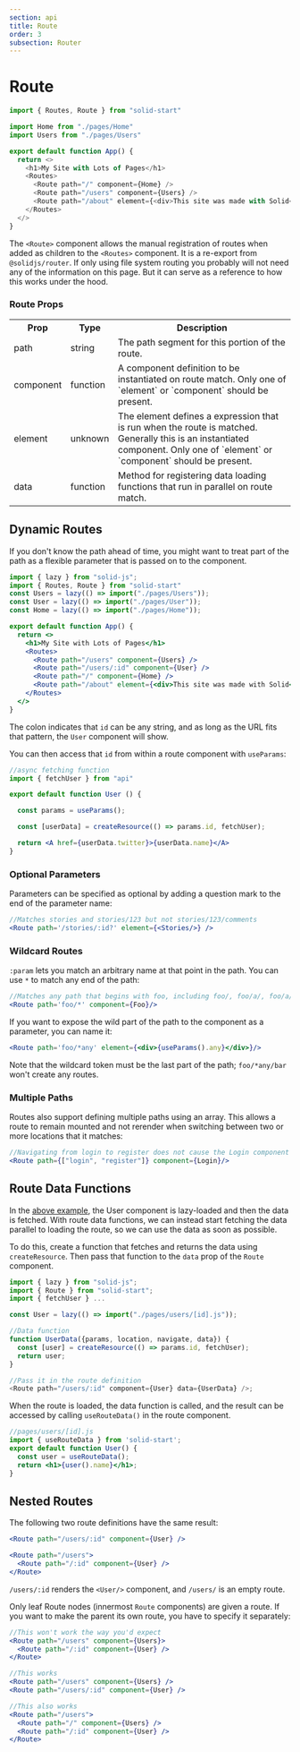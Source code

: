 ```yaml
---
section: api
title: Route
order: 3
subsection: Router
---
```


# Route

```js
import { Routes, Route } from "solid-start"

import Home from "./pages/Home"
import Users from "./pages/Users"

export default function App() {
  return <>
    <h1>My Site with Lots of Pages</h1>
    <Routes>
      <Route path="/" component={Home} />
      <Route path="/users" component={Users} />
      <Route path="/about" element={<div>This site was made with Solid</div>} />
    </Routes>
  </>
}
```

The `<Route>` component allows the manual registration of routes when added as children to the `<Routes>` component. It is a re-export from `@solidjs/router`. If only using file system routing you probably will not need any of the information on this page. But it can serve as a reference to how this works under the hood.

### Route Props

<table>
  <tr><th>Prop</th><th>Type</th><th>Description</th></tr>
  <tr><td>path</td><td>string</td><td>The path segment for this portion of the route.</td></tr>
  <tr><td>component</td><td>function</td><td>A component definition to be instantiated on route match. Only one of `element` or `component` should be present.</td></tr>
  <tr><td>element</td><td>unknown</td><td>The element defines a expression that is run when the route is matched. Generally this is an instantiated component. Only one of `element` or `component` should be present.</td></tr>
  <tr><td>data</td><td>function</td><td>Method for registering data loading functions that run in parallel on route match.</td></tr>
</table>

## Dynamic Routes

If you don't know the path ahead of time, you might want to treat part of the path as a flexible parameter that is passed on to the component. 

```jsx
import { lazy } from "solid-js";
import { Routes, Route } from "solid-start"
const Users = lazy(() => import("./pages/Users"));
const User = lazy(() => import("./pages/User"));
const Home = lazy(() => import("./pages/Home"));

export default function App() {
  return <>
    <h1>My Site with Lots of Pages</h1>
    <Routes>
      <Route path="/users" component={Users} />
      <Route path="/users/:id" component={User} />
      <Route path="/" component={Home} />
      <Route path="/about" element={<div>This site was made with Solid</div>} />
    </Routes>
  </>
}
```

The colon indicates that `id` can be any string, and as long as the URL fits that pattern, the `User` component will show.

You can then access that `id` from within a route component with `useParams`:


```jsx
//async fetching function
import { fetchUser } from "api"

export default function User () {

  const params = useParams();

  const [userData] = createResource(() => params.id, fetchUser);

  return <A href={userData.twitter}>{userData.name}</A>
}
```

### Optional Parameters

Parameters can be specified as optional by adding a question mark to the end of the parameter name:

```jsx
//Matches stories and stories/123 but not stories/123/comments
<Route path='/stories/:id?' element={<Stories/>} />
```

### Wildcard Routes

`:param` lets you match an arbitrary name at that point in the path. You can use `*` to match any end of the path:

```jsx
//Matches any path that begins with foo, including foo/, foo/a/, foo/a/b/c
<Route path='foo/*' component={Foo}/>
```

If you want to expose the wild part of the path to the component as a parameter, you can name it:

```jsx
<Route path='foo/*any' element={<div>{useParams().any}</div>}/>
```

Note that the wildcard token must be the last part of the path; `foo/*any/bar` won't create any routes.

### Multiple Paths

Routes also support defining multiple paths using an array. This allows a route to remain mounted and not rerender when switching between two or more locations that it matches:

```jsx
//Navigating from login to register does not cause the Login component to re-render
<Route path={["login", "register"]} component={Login}/>
```

## Route Data Functions
In the [above example](#dynamic-routes), the User component is lazy-loaded and then the data is fetched. With route data functions, we can instead start fetching the data parallel to loading the route, so we can use the data as soon as possible.

To do this, create a function that fetches and returns the data using `createResource`. Then pass that function to the `data` prop of the `Route` component. 


```js
import { lazy } from "solid-js";
import { Route } from "solid-start";
import { fetchUser } ...

const User = lazy(() => import("./pages/users/[id].js"));

//Data function
function UserData({params, location, navigate, data}) {
  const [user] = createResource(() => params.id, fetchUser);
  return user;
}

//Pass it in the route definition
<Route path="/users/:id" component={User} data={UserData} />;
```

When the route is loaded, the data function is called, and the result can be accessed by calling `useRouteData()` in the route component.

```jsx
//pages/users/[id].js
import { useRouteData } from 'solid-start';
export default function User() {
  const user = useRouteData();
  return <h1>{user().name}</h1>;
}
```

## Nested Routes
The following two route definitions have the same result:

```jsx
<Route path="/users/:id" component={User} />
```
```jsx
<Route path="/users">
  <Route path="/:id" component={User} />
</Route>
```
`/users/:id` renders the `<User/>` component, and `/users/` is an empty route.

Only leaf Route nodes (innermost `Route` components) are given a route. If you want to make the parent its own route, you have to specify it separately:

```jsx
//This won't work the way you'd expect
<Route path="/users" component={Users}>
  <Route path="/:id" component={User} />
</Route>

//This works
<Route path="/users" component={Users} />
<Route path="/users/:id" component={User} />

//This also works
<Route path="/users">
  <Route path="/" component={Users} />
  <Route path="/:id" component={User} />
</Route>
```


